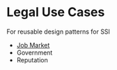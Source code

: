 # Legal Use Cases

For reusable design patterns for SSI

* [Job Market](JobMarket.html)
* Government
* Reputation

